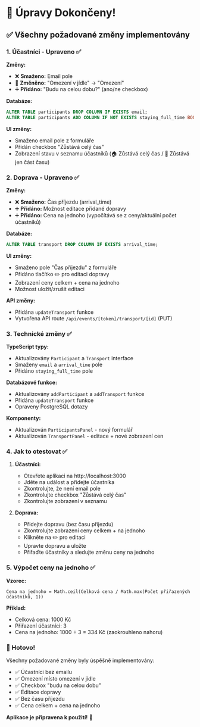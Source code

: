 # 🎯 Úpravy Dokončeny!

## ✅ Všechny požadované změny implementovány

### 1. Účastníci - Upraveno ✅

**Změny:**
- ❌ **Smaženo:** Email pole
- 🔄 **Změněno:** "Omezení v jídle" → "Omezení"
- ➕ **Přidáno:** "Budu na celou dobu?" (ano/ne checkbox)

**Databáze:**
```sql
ALTER TABLE participants DROP COLUMN IF EXISTS email;
ALTER TABLE participants ADD COLUMN IF NOT EXISTS staying_full_time BOOLEAN DEFAULT true;
```

**UI změny:**
- Smaženo email pole z formuláře
- Přidán checkbox "Zůstává celý čas"
- Zobrazení stavu v seznamu účastníků (🏠 Zůstává celý čas / 🏃 Zůstává jen část času)

### 2. Doprava - Upraveno ✅

**Změny:**
- ❌ **Smaženo:** Čas příjezdu (arrival_time)
- ➕ **Přidáno:** Možnost editace přidané dopravy
- ➕ **Přidáno:** Cena na jednoho (vypočítává se z ceny/aktuální počet účastníků)

**Databáze:**
```sql
ALTER TABLE transport DROP COLUMN IF EXISTS arrival_time;
```

**UI změny:**
- Smaženo pole "Čas příjezdu" z formuláře
- Přidáno tlačítko ✏️ pro editaci dopravy
- Zobrazení ceny celkem + cena na jednoho
- Možnost uložit/zrušit editaci

**API změny:**
- Přidána `updateTransport` funkce
- Vytvořena API route `/api/events/[token]/transport/[id]` (PUT)

### 3. Technické změny ✅

**TypeScript typy:**
- Aktualizovány `Participant` a `Transport` interface
- Smaženy `email` a `arrival_time` pole
- Přidáno `staying_full_time` pole

**Databázové funkce:**
- Aktualizovány `addParticipant` a `addTransport` funkce
- Přidána `updateTransport` funkce
- Opraveny PostgreSQL dotazy

**Komponenty:**
- Aktualizován `ParticipantsPanel` - nový formulář
- Aktualizován `TransportPanel` - editace + nové zobrazení cen

### 4. Jak to otestovat ✅

1. **Účastníci:**
   - Otevřete aplikaci na http://localhost:3000
   - Jděte na událost a přidejte účastníka
   - Zkontrolujte, že není email pole
   - Zkontrolujte checkbox "Zůstává celý čas"
   - Zkontrolujte zobrazení v seznamu

2. **Doprava:**
   - Přidejte dopravu (bez času příjezdu)
   - Zkontrolujte zobrazení ceny celkem + na jednoho
   - Klikněte na ✏️ pro editaci
   - Upravte dopravu a uložte
   - Přiřaďte účastníky a sledujte změnu ceny na jednoho

### 5. Výpočet ceny na jednoho ✅

**Vzorec:**
```
Cena na jednoho = Math.ceil(Celková cena / Math.max(Počet přiřazených účastníků, 1))
```

**Příklad:**
- Celková cena: 1000 Kč
- Přiřazení účastníci: 3
- Cena na jednoho: 1000 ÷ 3 = 334 Kč (zaokrouhleno nahoru)

### 🎉 Hotovo!

Všechny požadované změny byly úspěšně implementovány:
- ✅ Účastníci bez emailu
- ✅ Omezení místo omezení v jídle
- ✅ Checkbox "budu na celou dobu"
- ✅ Editace dopravy
- ✅ Bez času příjezdu
- ✅ Cena celkem + cena na jednoho

**Aplikace je připravena k použití!** 🚀 